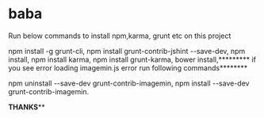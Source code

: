 # baba

Run below commands to install npm,karma, grunt etc 
 on this project

npm install -g grunt-cli,
npm install grunt-contrib-jshint --save-dev,
npm install,
npm install karma,
npm install grunt-karma,
bower install,*********
if you see error loading imagemin.js error run following commands********

npm uninstall --save-dev grunt-contrib-imagemin,
npm install --save-dev grunt-contrib-imagemin.

****THANKS******



